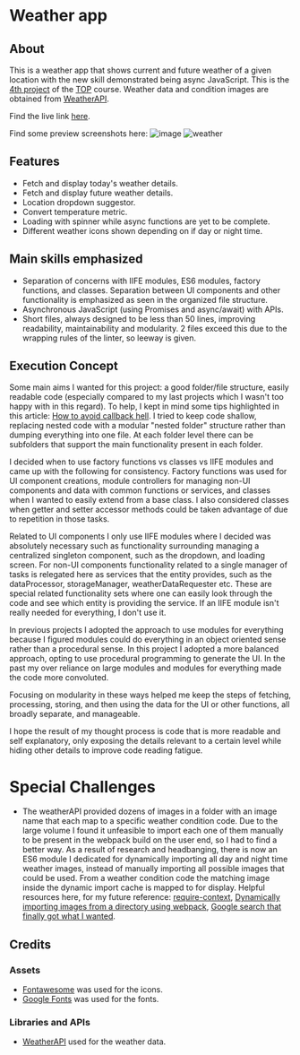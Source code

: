 # Weather app

## About

This is a weather app that shows current and future weather of a given location with the new skill demonstrated being async JavaScript. This is the [4th project](https://www.theodinproject.com/lessons/node-path-javascript-weather-app#project-solution) of the [TOP](https://www.theodinproject.com/) course. Weather data and condition images are obtained from [WeatherAPI](https://www.weatherapi.com/).

Find the live link [here](https://kaglet.github.io/weather_app/).

Find some preview screenshots here: 
![image](https://github.com/kaglet/weather_app/assets/96872447/a96392fe-f55a-4384-b952-b945a3abdf3f)
![weather](https://github.com/kaglet/weather_app/assets/96872447/13d08bc5-7fd5-45fe-b994-c68f9d6c3711)

## Features

- Fetch and display today's weather details.
- Fetch and display future weather details.
- Location dropdown suggestor.
- Convert temperature metric.
- Loading with spinner while async functions are yet to be complete.
- Different weather icons shown depending on if day or night time. 

## Main skills emphasized

- Separation of concerns with IIFE modules, ES6 modules, factory functions, and classes. Separation between UI components and other functionality is emphasized as seen in the organized file structure.
- Asynchronous JavaScript (using Promises and async/await) with APIs.
- Short files, always designed to be less than 50 lines, improving readability, maintainability and modularity. 2 files exceed this due to the wrapping rules of the linter, so leeway is given.

## Execution Concept

Some main aims I wanted for this project: a good folder/file structure, easily readable code (especially compared to my last projects which I wasn't too happy with in this regard). To help, I kept in mind some tips highlighted in this article: [How to avoid callback hell](http://callbackhell.com/). I tried to keep code shallow, replacing nested code with a modular "nested folder" structure rather than dumping everything into one file. At each folder level there can be subfolders that support the main functionality present in each folder. 

I decided when to use factory functions vs classes vs IIFE modules and came up with the following for consistency. Factory functions was used for UI component creations, module controllers for managing non-UI components and data with common functions or services, and classes when I wanted to easily extend from a base class. I also considered classes when getter and setter accessor methods could be taken advantage of due to repetition in those tasks.

Related to UI components I only use IIFE modules where I decided was absolutely necessary such as functionality surrounding managing a centralized singleton component, such as the dropdown, and loading screen. For non-UI components functionality related to a single manager of tasks is relegated here as services that the entity provides, such as the dataProcessor, storageManager, weatherDataRequester etc. These are special related functionality sets where one can easily look through the code and see which entity is providing the service. If an IIFE module isn't really needed for everything, I don't use it.

In previous projects I adopted the approach to use modules for everything because I figured modules could do everything in an object oriented sense rather than a procedural sense. In this project I adopted a more balanced approach, opting to use procedural programming to generate the UI. In the past my over reliance on large modules and modules for everything made the code more convoluted.

Focusing on modularity in these ways helped me keep the steps of fetching, processing, storing, and then using the data for the UI or other functions, all broadly separate, and manageable. 

I hope the result of my thought process is code that is more readable and self explanatory, only exposing the details relevant to a certain level while hiding other details to improve code reading fatigue.

# Special Challenges 

- The weatherAPI provided dozens of images in a folder with an image name that each map to a specific weather condition code. Due to the large volume I found it unfeasible to import each one of them manually to be present in the webpack build on the user end, so I had to find a better way. As a result of research and headbanging, there is now an ES6 module I dedicated for dynamically importing all day and night time weather images, instead of manually importing all possible images that could be used. From a weather condition code the matching image inside the dynamic import cache is mapped to for display. Helpful resources here, for my future reference: [require-context](https://webpack.js.org/guides/dependency-management/#require-context), [Dynamically importing images from a directory using webpack](https://stackoverflow.com/questions/42118296/dynamically-import-images-from-a-directory-using-webpack), [Google search that finally got what I wanted](https://www.google.com/search?q=how+to+import+an+entire+folder+of+pictures+webpack&oq=how+to+import+an+entire+folder+of+pictures+webpack&gs_lcrp=EgZjaHJvbWUyBggAEEUYOTIICAEQABgWGB4yDQgCEAAYhgMYgAQYigUyDQgDEAAYhgMYgAQYigUyDQgEEAAYhgMYgAQYigUyDQgFEAAYhgMYgAQYigUyDQgGEAAYhgMYgAQYigUyCggHEAAYgAQYogQyCggIEAAYgAQYogQyCggJEAAYgAQYogTSAQg3MDQ2ajBqN6gCALACAA&sourceid=chrome&ie=UTF-8).

## Credits

### Assets

- [Fontawesome](https://fontawesome.com/) was used for the icons.
- [Google Fonts](https://fonts.google.com/) was used for the fonts.

### Libraries and APIs 
- [WeatherAPI](https://www.weatherapi.com/) used for the weather data. 
